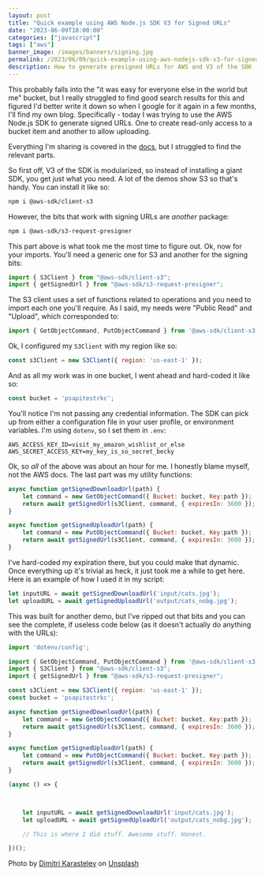 ```yaml
---
layout: post
title: "Quick example using AWS Node.js SDK V3 for Signed URLs"
date: "2023-06-09T18:00:00"
categories: ["javascript"]
tags: ["aws"]
banner_image: /images/banners/signing.jpg
permalink: /2023/06/09/quick-example-using-aws-nodejs-sdk-v3-for-signed-urls
description: How to generate presigned URLs for AWS and V3 of the SDK 
---
```


This probably falls into the "it was easy for everyone else in the world but me" bucket, but I really struggled to find good search results for this and figured I'd better write it down so when I google for it again in a few months, I'll find my own blog. Specifically - today I was trying to use the AWS Node.js SDK to generate signed URLs. One to create read-only access to a bucket item and another to allow uploading. 

Everything I'm sharing is covered in the [docs](https://docs.aws.amazon.com/sdk-for-javascript/index.html), but I struggled to find the relevant parts. 

So first off, V3 of the SDK is modularized, so instead of installing a giant SDK, you get just what you need. A lot of the demos show S3 so that's handy. You can install it like so:

```bash
npm i @aws-sdk/client-s3
```

However, the bits that work with signing URLs are _another_ package:

```bash
npm i @aws-sdk/s3-request-presigner
```

This part above is what took me the most time to figure out. Ok, now for your imports. You'll need a generic one for S3 and another for the signing bits:

```js
import { S3Client } from "@aws-sdk/client-s3";
import { getSignedUrl } from "@aws-sdk/s3-request-presigner";
```

The S3 client uses a set of functions related to operations and you need to import each one you'll require. As I said, my needs were "Public Read" and "Upload", which corresponded to:

```js
import { GetObjectCommand, PutObjectCommand } from '@aws-sdk/client-s3';
```

Ok, I configured my `S3Client` with my region like so:

```js
const s3Client = new S3Client({ region: 'us-east-1' });
```

And as all my work was in one bucket, I went ahead and hard-coded it like so:

```js
const bucket = 'psapitestrkc';
```

You'll notice I'm not passing any credential information. The SDK can pick up from either a configuration file in your user profile, or environment variables. I'm using `dotenv`, so I set them in `.env`:

```
AWS_ACCESS_KEY_ID=visit_my_amazon_wishlist_or_else
AWS_SECRET_ACCESS_KEY=my_key_is_so_secret_becky
```

Ok, so *all* of the above was about an hour for me. I honestly blame myself, not the AWS docs. The last part was my utility functions:

```js
async function getSignedDownloadUrl(path) {
	let command = new GetObjectCommand({ Bucket: bucket, Key:path });
	return await getSignedUrl(s3Client, command, { expiresIn: 3600 });
}

async function getSignedUploadUrl(path) {
	let command = new PutObjectCommand({ Bucket: bucket, Key:path });
	return await getSignedUrl(s3Client, command, { expiresIn: 3600 });
}
```

I've hard-coded my expiration there, but you could make that dynamic. Once everything up it's trivial as heck, it just took me a while to get here. Here is an example of how I used it in my script:

```js
let inputURL = await getSignedDownloadUrl('input/cats.jpg');
let uploadURL = await getSignedUploadUrl('output/cats_nobg.jpg');
```

This was built for another demo, but I've ripped out that bits and you can see the complete, if useless code below (as it doesn't actually do anything with the URLs):

```js
import 'dotenv/config';

import { GetObjectCommand, PutObjectCommand } from '@aws-sdk/client-s3';
import { S3Client } from "@aws-sdk/client-s3";
import { getSignedUrl } from "@aws-sdk/s3-request-presigner";

const s3Client = new S3Client({ region: 'us-east-1' });
const bucket = 'psapitestrkc';

async function getSignedDownloadUrl(path) {
	let command = new GetObjectCommand({ Bucket: bucket, Key:path });
	return await getSignedUrl(s3Client, command, { expiresIn: 3600 });
}

async function getSignedUploadUrl(path) {
	let command = new PutObjectCommand({ Bucket: bucket, Key:path });
	return await getSignedUrl(s3Client, command, { expiresIn: 3600 });
}

(async () => {



	let inputURL = await getSignedDownloadUrl('input/cats.jpg');
	let uploadURL = await getSignedUploadUrl('output/cats_nobg.jpg');

	// This is where I did stuff. Awesome stuff. Honest.

})();
```

Photo by <a href="https://unsplash.com/@dkfra19?utm_source=unsplash&utm_medium=referral&utm_content=creditCopyText">Dimitri Karastelev</a> on <a href="https://unsplash.com/photos/ZH4FUYiaczY?utm_source=unsplash&utm_medium=referral&utm_content=creditCopyText">Unsplash</a>
  